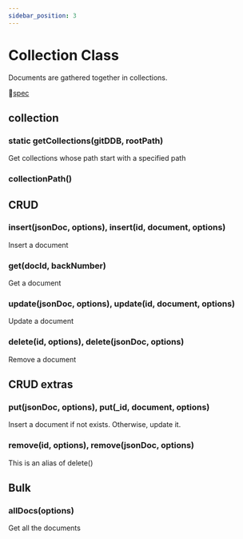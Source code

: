 ```yaml
---
sidebar_position: 3
---
```


# Collection Class

Documents are gathered together in collections.

🧰[spec](https://github.com/sosuisen/git-documentdb/blob/doc-v1.0/docs-api/git-documentdb.gitdocumentdb.md)


## collection

### static getCollections(gitDDB, rootPath)
Get collections whose path start with a specified path

### collectionPath()

## CRUD

### insert(jsonDoc, options), insert(id, document, options)
Insert a document

### get(docId, backNumber) 
Get a document

### update(jsonDoc, options), update(id, document, options)
Update a document

### delete(id, options), delete(jsonDoc, options)
Remove a document


## CRUD extras 

### put(jsonDoc, options), put(_id, document, options)

Insert a document if not exists. Otherwise, update it.

### remove(id, options), remove(jsonDoc, options)

This is an alias of delete()


## Bulk

### allDocs(options)
Get all the documents


